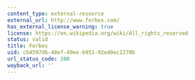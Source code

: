 ```yaml
---
content_type: external-resource
external_url: http://www.forbes.com/
has_external_license_warning: true
license: https://en.wikipedia.org/wiki/All_rights_reserved
status: valid
title: Forbes
uid: cb4597db-48ef-49ee-b951-92e40ec2270b
url_status_code: 200
wayback_url: ''
---
```

